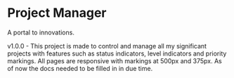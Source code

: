 # Project Manager
 A portal to innovations.

v1.0.0 - This project is made to control and manage all my significant projects with features such as status indicators, level indicators and priority markings. All pages are responsive with markings at 500px and 375px. As of now the docs needed to be filled in in due time.